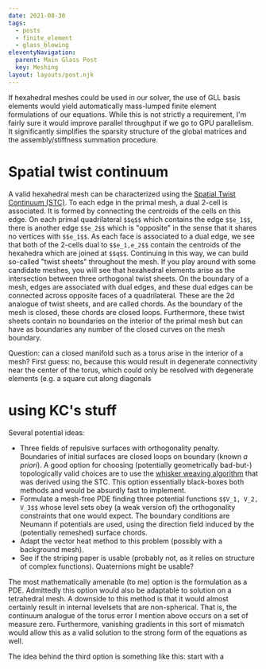 ```yaml
---
date: 2021-08-30
tags:
  - posts
  - finite_element
  - glass_blowing
eleventyNavigation:
  parent: Main Glass Post
  key: Meshing
layout: layouts/post.njk
---
```


If hexahedral meshes could be used in our solver, the use of GLL basis elements would yield automatically mass-lumped finite element formulations
of our equations. While this is not strictly a requirement, I'm fairly sure it would improve parallel throughput if we go to GPU parallelism.
It significantly simplifies the sparsity structure of the global matrices and the assembly/stiffness summation procedure.

# Spatial twist continuum
A valid hexahedral mesh can be characterized using the
[Spatial Twist Continuum (STC)](https://www.sciencedirect.com/science/article/abs/pii/S0168874X97819567).
To each edge in the primal mesh, a dual 2-cell is associated. It is formed by connecting the centroids of the cells on this edge.
On each primal quadrilateral `$$q$$` which contains the edge `$$e_1$$`, there is another edge `$$e_2$$` which is "opposite" in the sense that it shares no vertices with `$$e_1$$`. 
As each face is associated to a dual edge, we see that both of the 2-cells dual to `$$e_1,e_2$$` contain the centroids of the hexahedra which are joined at `$$q$$`.
Continuing in this way, we can build so-called "twist sheets" throughout the mesh.
If you play around with some candidate meshes, you will see that hexahedral elements arise as the intersection between three orthogonal twist sheets. 
On the boundary of a mesh, edges are associated with dual edges, and these dual edges can be connected across opposite faces of a quadrilateral. 
These are the 2d analogue of twist sheets, and are called chords. As the boundary of the mesh is closed, these chords are closed loops.
Furthermore, these twist sheets contain no boundaries on the interior of the primal mesh but can have as boundaries
any number of the closed curves on the mesh boundary.

Question: can a closed manifold such as a torus arise in the interior of a mesh? First guess: no, because this would result in degenerate
connectivity near the center of the torus, which could only be resolved with degenerate elements (e.g. a square cut along diagonals
# using KC's stuff

Several potential ideas:
  * Three fields of repulsive surfaces with orthogonality penalty. Boundaries of initial surfaces are closed loops on boundary (known _a priori_). 
  A good option for choosing (potentially geometrically bad-but-) topologically valid choices are to use the [whisker weaving algorithm](https://onlinelibrary.wiley.com/doi/abs/10.1002/%28SICI%291097-0207%2819961015%2939%3A19%3C3327%3A%3AAID-NME2%3E3.0.CO%3B2-H) 
  that was derived using the STC. This option essentially black-boxes both methods and would be absurdly fast to implement.
  * Formulate a mesh-free PDE finding three potential functions `$$V_1, V_2, V_3$$` whose level sets obey (a weak version of) the orthogonality constraints that one would expect. 
  The boundary conditions are Neumann if potentials are used, using the direction field induced by the (potentially remeshed) surface chords. 
  * Adapt the vector heat method to this problem (possibly with a background mesh). 
  * See if the striping paper is usable (probably not, as it relies on structure of complex functions). Quaternions might be usable?
  
The most mathematically amenable (to me) option is the formulation as a PDE. Admittedly this option would also be adaptable to solution on a tetrahedral mesh. A downside to this method is that it would
almost certainly result in internal levelsets that are non-spherical. That is, the continuum analogue of the torus error I mention above
occurs on a set of measure zero. Furthermore, vanishing gradients in this sort of mismatch would allow this as a valid solution to the strong form of the equations as well.

The idea behind the third option is something like this: start with a 